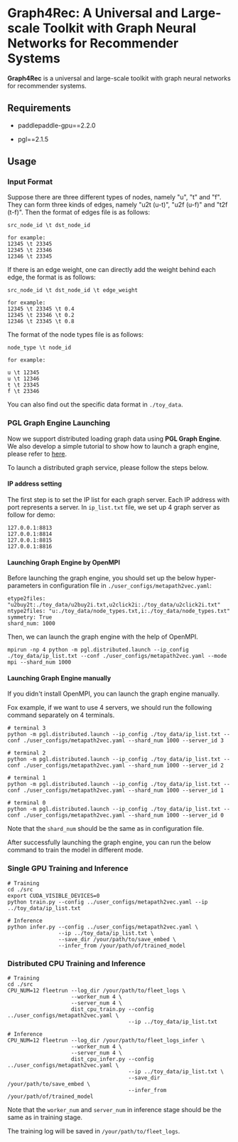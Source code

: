 # Graph4Rec: A Universal and Large-scale Toolkit with Graph Neural Networks for Recommender Systems

**Graph4Rec** is a universal and large-scale toolkit with graph neural networks for recommender systems.

## Requirements

 - paddlepaddle-gpu==2.2.0

 - pgl==2.1.5

## Usage

### Input Format


Suppose there are three different types of nodes, namely "u", "t" and "f".
They can form three kinds of edges, namely "u2t (u-t)", "u2f (u-f)" and "t2f (t-f)".
Then the format of edges file is as follows:

```
src_node_id \t dst_node_id

for example:
12345 \t 23345
12345 \t 23346
12346 \t 23345
```

If there is an edge weight, one can directly add the weight behind each edge, the format is as follows:

```
src_node_id \t dst_node_id \t edge_weight

for example:
12345 \t 23345 \t 0.4
12345 \t 23346 \t 0.2
12346 \t 23345 \t 0.8
```

The format of the node types file is as follows:

```
node_type \t node_id

for example:

u \t 12345
u \t 12346
t \t 23345
f \t 23346
```

You can also find out the specific data format in `./toy_data`.


### PGL Graph Engine Launching

Now we support distributed loading graph data using **PGL Graph Engine**. We also develop a simple tutorial to show how to launch a graph engine, please refer to [here](../../tutorials/working_with_distributed_graph_engine.ipynb).

To launch a distributed graph service, please follow the steps below.

#### IP address setting

The first step is to set the IP list for each graph server. Each IP address with port represents a server. In `ip_list.txt` file, we set up 4 graph server as follow for demo:

```
127.0.0.1:8813
127.0.0.1:8814
127.0.0.1:8815
127.0.0.1:8816
```

#### Launching Graph Engine by OpenMPI

Before launching the graph engine, you should set up the below hyper-parameters in configuration file in `./user_configs/metapath2vec.yaml`:

```
etype2files: "u2buy2t:./toy_data/u2buy2i.txt,u2click2i:./toy_data/u2click2i.txt"
ntype2files: "u:./toy_data/node_types.txt,i:./toy_data/node_types.txt"
symmetry: True
shard_num: 1000
```

Then, we can launch the graph engine with the help of OpenMPI.

```
mpirun -np 4 python -m pgl.distributed.launch --ip_config ./toy_data/ip_list.txt --conf ./user_configs/metapath2vec.yaml --mode mpi --shard_num 1000
```

#### Launching Graph Engine manually

If you didn't install OpenMPI, you can launch the graph engine manually. 

Fox example, if we want to use 4 servers, we should run the following command separately on 4 terminals.

```
# terminal 3
python -m pgl.distributed.launch --ip_config ./toy_data/ip_list.txt --conf ./user_configs/metapath2vec.yaml --shard_num 1000 --server_id 3

# terminal 2
python -m pgl.distributed.launch --ip_config ./toy_data/ip_list.txt --conf ./user_configs/metapath2vec.yaml --shard_num 1000 --server_id 2

# terminal 1
python -m pgl.distributed.launch --ip_config ./toy_data/ip_list.txt --conf ./user_configs/metapath2vec.yaml --shard_num 1000 --server_id 1

# terminal 0
python -m pgl.distributed.launch --ip_config ./toy_data/ip_list.txt --conf ./user_configs/metapath2vec.yaml --shard_num 1000 --server_id 0
```

Note that the `shard_num` should be the same as in configuration file.

After successfully launching the graph engine, you can run the below command to train the model in different mode.

### Single GPU Training and Inference

```
# Training
cd ./src
export CUDA_VISIBLE_DEVICES=0
python train.py --config ../user_configs/metapath2vec.yaml --ip ../toy_data/ip_list.txt

# Inference
python infer.py --config ../user_configs/metapath2vec.yaml \
                --ip ../toy_data/ip_list.txt \
                --save_dir /your/path/to/save_embed \
                --infer_from /your/path/of/trained_model
```

### Distributed CPU Training and Inference

```
# Training
cd ./src
CPU_NUM=12 fleetrun --log_dir /your/path/to/fleet_logs \
                    --worker_num 4 \
                    --server_num 4 \
                    dist_cpu_train.py --config ../user_configs/metapath2vec.yaml \
                                      --ip ../toy_data/ip_list.txt

# Inference
CPU_NUM=12 fleetrun --log_dir /your/path/to/fleet_logs_infer \
                    --worker_num 4 \
                    --server_num 4 \
                    dist_cpu_infer.py --config ../user_configs/metapath2vec.yaml \
                                      --ip ../toy_data/ip_list.txt \
                                      --save_dir /your/path/to/save_embed \
                                      --infer_from /your/path/of/trained_model
```

Note that the `worker_num` and `server_num` in inference stage should be the same as in training stage.

The training log will be saved in `/your/path/to/fleet_logs`.
